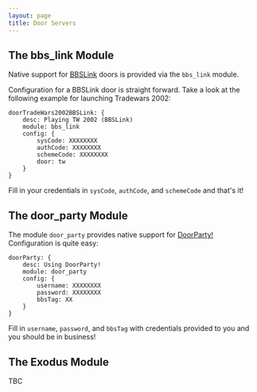```yaml
---
layout: page
title: Door Servers
---
```

## The bbs_link Module
Native support for [BBSLink](http://www.bbslink.net/) doors is provided via the `bbs_link` module.

Configuration for a BBSLink door is straight forward. Take a look at the following example for launching Tradewars 2002:

```hjson
doorTradeWars2002BBSLink: {
	desc: Playing TW 2002 (BBSLink)
	module: bbs_link
	config: {
		sysCode: XXXXXXXX
		authCode: XXXXXXXX
		schemeCode: XXXXXXXX
		door: tw
	}
}

```

Fill in your credentials in `sysCode`, `authCode`, and `schemeCode` and that's it!

## The door_party Module
The module `door_party` provides native support for [DoorParty!](http://www.throwbackbbs.com/) Configuration is quite easy:

```hjson
doorParty: {
    desc: Using DoorParty!
    module: door_party
    config: {
        username: XXXXXXXX
        password: XXXXXXXX
        bbsTag: XX
    }
}
```

Fill in `username`, `password`, and `bbsTag` with credentials provided to you and you should be in business!

## The Exodus Module
TBC